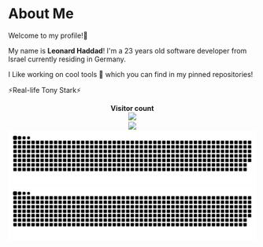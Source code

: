 # About Me

Welcome to my profile!👋

My name is **Leonard Haddad**! I'm a 23 years old software developer from Israel currently residing in Germany.

I Like working on cool tools 🔭 which you can find in my pinned repositories!

⚡Real-life Tony Stark⚡

<p align="center">
  <b>Visitor count</b>
  <br>
  <img src="https://profile-counter.glitch.me/leolion3/count.svg"/>
  <br>
  <img src="https://media0.giphy.com/media/5bGYUuT3VEVLa/giphy.gif"/>
  <br>
  <img src="generated/github-contribution-grid-snake.svg#gh-light-mode-only" alt="" />
  <img src="generated/github-contribution-grid-snake.svg#gh-dark-mode-only" alt=""/>
</p>
